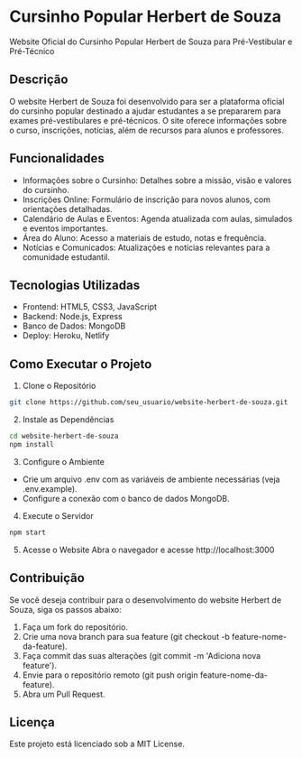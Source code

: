 # Cursinho Popular Herbert de Souza

Website Oficial do Cursinho Popular Herbert de Souza para Pré-Vestibular e Pré-Técnico

## Descrição
O website Herbert de Souza foi desenvolvido para ser a plataforma oficial do cursinho popular destinado a ajudar estudantes a se prepararem para exames pré-vestibulares e pré-técnicos. O site oferece informações sobre o curso, inscrições, notícias, além de recursos para alunos e professores.

## Funcionalidades
- Informações sobre o Cursinho: Detalhes sobre a missão, visão e valores do cursinho.
- Inscrições Online: Formulário de inscrição para novos alunos, com orientações detalhadas.
- Calendário de Aulas e Eventos: Agenda atualizada com aulas, simulados e eventos importantes.
- Área do Aluno: Acesso a materiais de estudo, notas e frequência.
- Notícias e Comunicados: Atualizações e notícias relevantes para a comunidade estudantil.

## Tecnologias Utilizadas
- Frontend: HTML5, CSS3, JavaScript
- Backend: Node.js, Express
- Banco de Dados: MongoDB
- Deploy: Heroku, Netlify

## Como Executar o Projeto
1. Clone o Repositório
```bash
git clone https://github.com/seu_usuario/website-herbert-de-souza.git
```
2. Instale as Dependências
```bash
cd website-herbert-de-souza
npm install
```

3. Configure o Ambiente
- Crie um arquivo .env com as variáveis de ambiente necessárias (veja .env.example).
- Configure a conexão com o banco de dados MongoDB.

4. Execute o Servidor
```bash
npm start
```
5. Acesse o Website
Abra o navegador e acesse http://localhost:3000

## Contribuição
Se você deseja contribuir para o desenvolvimento do website Herbert de Souza, siga os passos abaixo:

1. Faça um fork do repositório.
2. Crie uma nova branch para sua feature (git checkout -b feature-nome-da-feature).
3. Faça commit das suas alterações (git commit -m 'Adiciona nova feature').
4. Envie para o repositório remoto (git push origin feature-nome-da-feature).
5. Abra um Pull Request.

## Licença
Este projeto está licenciado sob a MIT License.
